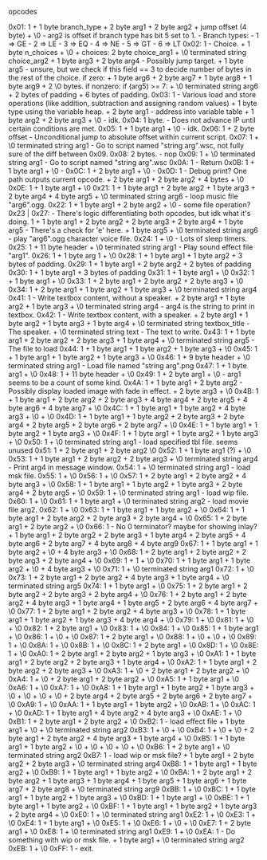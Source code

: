 opcodes

0x01: 1 
     + 1 byte branch_type
     + 2 byte arg1
     + 2 byte arg2
     + jump offset (4 byte)
     + \0                                           - arg2 is offset if branch type has bit 5 set to 1.
    - Branch types:
      - 1 => GE
      - 2 => LE
      - 3 => EQ
      - 4 => NE
      - 5 => GT
      - 6 => LT
0x02: 1                                             - Choice.
    + 1 byte n_choices
    + \0
    + choices:
          2 byte choice_arg1
        + \0 terminated string choice_arg2
        + 1 byte arg3
        + 2 byte arg4                               - Possibly jump target.
        + 1 byte arg5                               - unsure, but we check if this field == 3 to decide number of bytes in the rest of the choice.
        if zero:
          + 1 byte arg6
          + 2 byte arg7
          + 1 byte arg8
          + 1 byte arg9
          + 2 \0 bytes.
        if nonzero:
          if (arg5) >= 7:
            + \0 terminated string arg6
            + 2 bytes of padding
          + 6 bytes of padding.
0x03: 1                                             - Various load and store operations (like addition, subtraction and assigning random values)
     + 1 byte type                                  using the variable heap.
     + 2 byte arg1                                  - address into variable table
     + 1 byte arg2
     + 2 byte arg3
     + \0                                           - idk.
0x04: 1 byte.                                       - Does not advance IP until certain conditions are met.
0x05: 1
    + 1 byte arg1
    + \0                                            - idk.
0x06: 1 
    + 2 byte offset                                 - Unconditional jump to absolute offset within current script.
0x07: 1 
    + \0 terminated string arg1                     - Go to script named "string arg".wsc, not fully sure of the diff between 0x09.
0x08: 2 bytes.                                      - nop
0x09: 1 
    + \0 terminated string arg1                     - Go to script named "string arg".wsc
0x0A: 1                                             - Return
0x0B: 1 
    + 1 byte arg1
    + \0                                            - 
0x0C: 1 
    + 2 byte arg1
    + \0                                            -
0x0D: 1                                             - Debug print? One path outputs current opcode.
    + 2 byte arg1
    + 2 byte arg2
    + 4 bytes
    + \0
0x0E: 1
    + 1 byte arg1
    + \0
0x21: 1 
    + 1 byte arg1
    + 2 byte arg2
    + 1 byte arg3
    + 2 byte arg4
    + 4 byte arg5
    + \0 terminated string arg6                     - loop music file "arg6".ogg. 
0x22: 1
    + 1 byte arg1
    + 2 byte arg2
    + \0                                            - some file operation?
0x23 | 0x27:                                        - There's logic differentiating both opcodes, but idk what it's doing.
      1
    + 1 byte arg1
    + 2 byte arg2
    + 2 byte arg3
    + 2 byte arg4
    + 1 byte arg5                                   - There's a check for 'e' here.
    + 1 byte arg5
    + \0 terminated string arg6                     - play "arg6".ogg character voice file.
0x24: 1 
    + \0                                        - Lots of sleep timers.
0x25: 1
    + 11 byte header
    + \0 terminated string arg1                     - Play sound effect file "arg1".
0x26: 1
    + 1 byte arg 1
    + \0
0x28: 1
    + 1 byte arg1
    + 1 byte arg2
    + 3 bytes of padding.
0x29: 1
    + 1 byte arg1
    + 2 byte arg2
    + 2 bytes of padding
0x30: 1
    + 1 byte arg1
    + 3 bytes of padding
0x31: 1
    + 1 byte arg1
    + \0
0x32: 1
    + 1 byte arg1
    + \0
0x33: 1
    + 2 byte arg1
    + 2 byte arg2
    + 2 byte arg3
    + \0
0x34: 1
    + 2 byte arg1
    + 1 byte arg2
    + 1 byte arg3
    + \0 terminated string arg4
0x41: 1                                             - Write textbox content, without a speaker.
    + 2 byte arg1
    + 1 byte arg2
    + 1 byte arg3
    + \0 terminated string arg4                     - arg4 is the string to print in textbox.
0x42: 1                                             - Write textbox content, with a speaker.
    + 2 byte arg1
    + 1 byte arg2
    + 1 byte arg3
    + 1 byte arg4
    + \0 terminated string textbox_title            - The speaker.
    + \0 terminated string text                     - The text to write.
0x43: 1
    + 1 byte arg1
    + 2 byte arg2
    + 2 byte arg3
    + 1 byte arg4
    + \0 terminated string arg5                     - The file to load
0x44: 1
    + 1 byte arg1
    + 1 byte arg2
    + 1 byte arg3
    + \0
0x45: 1
    + 1 byte arg1
    + 1 byte arg2
    + 1 byte arg3
    + \0
0x46: 1 
    + 9 byte header
    + \0 terminated string arg1                     - Load file named "string arg".png
0x47: 1
    + 1 byte arg1
    + \0
0x48: 1
    + 11 byte header
    + \0
0x49: 1 + 2 byte arg1 + \0                          - arg1 seems to be a count of some kind.
0x4A: 1
    + 1 byte arg1
    + 2 byte arg2                                   - Possibly display loaded image with fade in effect.
    + 2 byte arg3
    + \0
0x4B: 1
    + 1 byte arg1
    + 2 byte arg2
    + 2 byte arg3
    + 4 byte arg4
    + 2 byte arg5
    + 4 byte arg6
    + 4 byte arg7
    + \0
0x4C: 1
    + 1 byte arg1
    + 1 byte arg2
    + 4 byte arg3
    + \0
    + \0
0x4D: 1
    + 1 byte arg1
    + 1 byte arg2
    + 2 byte arg3
    + 2 byte arg4
    + 2 byte arg5
    + 2 byte arg6
    + 2 byte arg7
    + \0
0x4E: 1
    + 1 byte arg1
    + 1 byte arg2
    + 1 byte arg3
    + \0
0x4F: 1
    + 1 byte arg1
    + 1 byte arg2
    + 1 byte arg3
    + \0
0x50: 1
    + \0 terminated string arg1                     - load specified tbl file. seems unused
0x51: 1
    + 2 byte arg1
    + 2 byte arg2
    \0
0x52: 1
    + 1 byte arg1 (?)
    + \0
0x53: 1
    + 1 byte arg1
    + 2 byte arg2
    + 2 byte arg3
    + \0 terminated string arg4                     - Print arg4 in message window.
0x54: 1
    + \0 terminated string arg1                     - load msk file.
0x55: 1
    + \0
0x56: 1
    + \0
0x57: 1
    + 2 byte arg1
    + 2 byte arg2
    + 4 byte arg3
    + \0
0x58: 1
    + 1 byte arg1
    + 1 byte arg2
    + 1 byte arg3
    + 2 byte arg4
    + 2 byte arg5
    + \0
0x59: 1
    + \0 terminated string arg1                     - load wip file.
0x60: 1
    + \0
0x61: 1
    + 1 byte arg1
    + \0 terminated string arg2                     - load movie file arg2.
0x62: 1
    + \0
0x63: 1
    + 1 byte arg1
    + 1 byte arg2
    + \0
0x64: 1
    + 1 byte arg1
    + 2 byte arg2
    + 2 byte arg3
    + 2 byte arg4
    + \0
0x65: 1
    + 2 byte arg1
    + 2 byte arg2
    + \0
0x66: 1                                             - No 0 terminator? maybe for showing inlay?
    + 1 byte arg1
    + 2 byte arg2
    + 2 byte arg3
    + 1 byte arg4
    + 2 byte arg5
    + 4 byte arg6
    + 2 byte arg7
    + 4 byte arg8
    + 4 byte arg9
0x67: 1
    + 1 byte arg1
    + 1 byte arg2
    + \0
    + 4 byte arg3
    + \0
0x68: 1
    + 2 byte arg1
    + 2 byte arg2
    + 2 byte arg3
    + 2 byte arg4
    + \0
0x69: 1
    + 1
    + \0
0x70: 1
    + 1 byte arg1
    + 1 byte arg2
    + \0
    + 4 byte arg3
    + \0
0x71: 1
    + \0 terminated string arg1
0x72: 1
    + \0
0x73: 1
    + 2 byte arg1
    + 2 byte arg2
    + 4 byte arg3
    + 1 byte arg4
    + \0 terminated string arg5
0x74: 1
    + 1 byte arg1
    + \0
0x75: 1
    + 2 byte arg1
    + 2 byte arg2
    + 2 byte arg3
    + 2 byte arg4
    + \0
0x76: 1
    + 2 byte arg1
    + 2 byte arg2
    + 4 byte arg3
    + 1 byte arg4
    + 1 byte arg5
    + 2 byte arg6
    + 4 byte arg7
    + \0
0x77: 1
    + 2 byte arg1
    + 2 byte arg2
    + 4 byte arg3
    + \0
0x78: 1
    + 1 byte arg1
    + 1 byte arg2
    + 1 byte arg3
    + 4 byte arg4
    + \0
0x79: 1
    + \0
0x81: 1
    + \0
    + \0
0x82: 1 
    + 2 byte arg1
    + \0
0x83: 1
    + \0
0x84: 1
    + \0
0x85: 1
    + 1 byte arg1
    + \0
0x86: 1
    + \0
    + \0
0x87: 1
    + 2 byte arg1
    + \0
0x88: 1
    + \0
    + \0
    + \0
0x89: 1
    + \0
0x8A: 1
    + \0
0x8B: 1
    + \0
0x8C: 1
    + 2 byte arg1
    + \0
0x8D: 1
    + \0
0x8E: 1
    + \0
0xA0: 1
    + 2 byte arg1
    + 2 byte arg2
    + 1 byte arg3
    + \0
0xA1: 1
    + 1 byte arg1
    + 2 byte arg2
    + 2 byte arg3
    + 1 byte arg4
    + \0
0xA2: 1
    + 1 byte arg1
    + 2 byte arg2
    + 2 byte arg3
    + \0
0xA3: 1
    + \0
    + 2 byte arg1
    + 2 byte arg2
    + \0
0xA4: 1
    + \0
    + 2 byte arg1
    + 2 byte arg2
    + \0
0xA5: 1
    + 1 byte arg1
    + \0
0xA6: 1
    + \0
0xA7: 1
    + \0
0xA8: 1
    + 1 byte arg1
    + 1 byte arg2
    + 1 byte arg3
    + \0
    + \0
    + \0
    + \0
    + 2 byte arg4
    + 2 byte arg5
    + 2 byte arg6
    + 2 byte arg7
    + \0
0xA9: 1
    + \0
0xAA: 1
    + 1 byte arg1
    + 1 byte arg2
    + \0
0xAB: 1
    + \0
0xAC: 1
    + \0
0xAD: 1
    + 1 byte arg1
    + 4 byte arg2
    + 4 byte arg3
    + \0
0xAE: 1
    + \0
0xB1: 1
    + 2 byte arg1
    + 2 byte arg2
    + \0
0xB2: 1                                             - load effect file
    + 1 byte arg1
    + \0
    + \0 terminated string arg2
0xB3: 1
    + \0
    + \0
0xB4: 1
    + \0
    + \0
    + 2 byte arg1
    + 2 byte arg2
    + 4 byte arg3
    + 1 byte arg4
    + \0
0xB5: 1
    + 1 byte arg1
    + 1 byte arg2
    + \0
    + \0
    + \0
    + \0
    + \0
0xB6: 1
    + 2 byte arg1
    + \0 terminated string arg2
0xB7: 1                                             - load wip or msk file?
    + 1 byte arg1
    + 2 byte arg2
    + 2 byte arg3
    + \0 terminated string arg4
0xB8: 1
    + 1 byte arg1
    + 1 byte arg2
    + \0
0xB9: 1
    + 1 byte arg1
    + 1 byte arg2
    + \0
0xBA: 1
    + 2 byte arg1
    + 2 byte arg2
    + 1 byte arg3
    + 1 byte arg4
    + 1 byte arg5
    + 1 byte arg6
    + 1 byte arg7
    + 2 byte arg8
    + \0 terminated string arg9
0xBB: 1
    + \0
0xBC: 1
    + 1 byte arg1
    + 1 byte arg2
    + 1 byte arg3
    + \0
0xBD: 1
    + 1 byte arg1
    + \0
0xBE: 1
    + 1 byte arg1
    + 1 byte arg2
    + \0
0xBF: 1
    + 1 byte arg1
    + 1 byte arg2
    + 1 byte arg3
    + 2 byte arg4
    + \0
0xE0: 1
    + \0 terminated string arg1
0xE2: 1
    + \0
0xE3: 1
    + \0
0xE4: 1 
    + 1 byte arg1 
    + \0
0xE5: 1
    + \0
0xE6: 1
    + \0
    + \0
0xE7: 1
    + 2 byte arg1
    + \0
0xE8: 1
    + \0 terminated string arg1
0xE9: 1
    + \0
0xEA: 1                                             - Do something with wip or msk file.
    + 1 byte arg1
    + \0 terminated string arg2
0xEB: 1
    + \0
0xFF: 1                                             - exit.